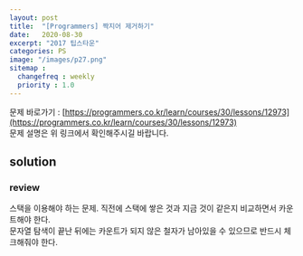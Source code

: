 ```yaml
---
layout: post
title:  "[Programmers] 짝지어 제거하기"
date:   2020-08-30
excerpt: "2017 팁스타운"
categories: PS
image: "/images/p27.png"
sitemap :
  changefreq : weekly
  priority : 1.0
---
```


문제 바로가기 : [https://programmers.co.kr/learn/courses/30/lessons/12973](https://programmers.co.kr/learn/courses/30/lessons/12973)<br>
문제 설명은 위 링크에서 확인해주시길 바랍니다.
<br>
## solution
<script src="https://gist.github.com/yooniversal/b34e71f949f7036b3d14ae44eb5bc787.js"></script>

### review
스택을 이용해야 하는 문제. 직전에 스택에 쌓은 것과 지금 것이 같은지 비교하면서 카운트해야 한다.<br>
문자열 탐색이 끝난 뒤에는 카운트가 되지 않은 철자가 남아있을 수 있으므로 반드시 체크해줘야 한다.

<script src="https://utteranc.es/client.js"
        repo="yooniversal/blog-comments"
        issue-term="pathname"
        theme="github-light"
        crossorigin="anonymous"
        async>
</script>
